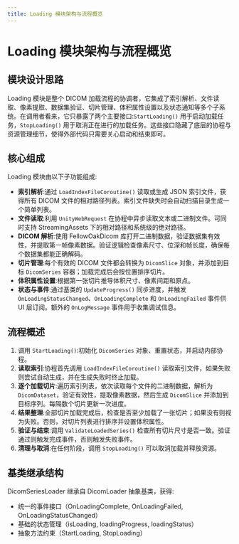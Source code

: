 ```yaml
---
title: Loading 模块架构与流程概览
---
```

# Loading 模块架构与流程概览
## 模块设计思路

Loading 模块是整个 DICOM 加载流程的协调者，它集成了索引解析、文件读取、像素提取、数据集验证、切片管理、体积属性设置以及状态通知等多个子系统。在调用者看来，它只暴露了两个主要接口:`StartLoading()` 用于启动加载任务，`StopLoading()` 用于取消正在进行的加载任务。这些接口隐藏了底层的协程与资源管理细节，使得外部代码只需要关心启动和结束即可。

## 核心组成

Loading 模块由以下子功能组成:

- **索引解析**:通过 `LoadIndexFileCoroutine()` 读取或生成 JSON 索引文件，获得所有 DICOM 文件的相对路径列表。索引文件缺失时会自动扫描目录生成一个简单列表。
- **文件读取**:利用 `UnityWebRequest` 在协程中异步读取文本或二进制文件。可同时支持 StreamingAssets 下的相对路径和系统级的绝对路径。
- **DICOM 解析**:使用 FellowOakDicom 库打开二进制数据，验证数据集有效性，并提取第一帧像素数据。验证逻辑检查像素尺寸、位深和帧长度，确保每个数据集都能正确解码。
- **切片管理**:每个有效的 DICOM 文件都会转换为 `DicomSlice` 对象，并添加到目标 `DicomSeries` 容器；加载完成后会按位置排序切片。
- **体积属性设置**:根据第一张切片推导体积尺寸、像素间距和原点。
- **状态与事件**:通过基类的 `UpdateProgress()` 同步进度，并触发 `OnLoadingStatusChanged`、`OnLoadingComplete` 和 `OnLoadingFailed` 事件供 UI 层订阅。额外的 `OnLogMessage` 事件用于收集调试信息。

## 流程概述

1. 调用 `StartLoading()`:初始化 `DicomSeries` 对象、重置状态，并启动内部协程。
2. **读取索引**:协程首先调用 `LoadIndexFileCoroutine()` 读取索引文件，如果失败则尝试自动生成，并在生成失败时终止加载。
3. **逐个加载切片**:遍历索引列表，依次读取每个文件的二进制数据，解析为 `DicomDataset`，验证有效性，提取像素数据，然后生成 `DicomSlice` 并添加到目标序列。每隔数个切片更新一次进度。
4. **结果整理**:全部切片加载完成后，检查是否至少加载了一张切片；如果没有则视为失败。否则，对切片列表进行排序并设置体积属性。
5. **验证与结束**:调用 `ValidateLoadedSeries()` 检查所有切片尺寸是否一致。验证通过则触发完成事件，否则触发失败事件。
6. **清理与取消**:在任何阶段，调用 `StopLoading()` 可以取消加载并释放资源。

## 基类继承结构
DicomSeriesLoader 继承自 DicomLoader 抽象基类，获得:
- 统一的事件接口（OnLoadingComplete, OnLoadingFailed, OnLoadingStatusChanged）
- 基础的状态管理（isLoading, loadingProgress, loadingStatus）
- 抽象方法约束（StartLoading, StopLoading）